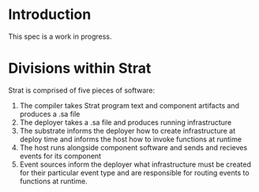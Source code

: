 # Introduction

This spec is a work in progress.

# Divisions within Strat

Strat is comprised of five pieces of software:
  
  1. The compiler takes Strat program text and component artifacts and produces a .sa file
  2. The deployer takes a .sa file and produces running infrastructure
  3. The substrate informs the deployer how to create infrastructure at deploy time and informs the host how to invoke functions at runtime
  4. The host runs alongside component software and sends and recieves events for its component
  5. Event sources inform the deployer what infrastructure must be created for their particular event type and are responsible for routing events to functions at runtime.